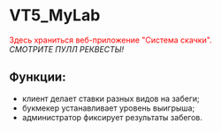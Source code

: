 # VT5_MyLab
<font color="red" >Здесь храниться веб-приложение "Система скачки".</font> <br/>
<i>СМОТРИТЕ ПУЛЛ РЕКВЕСТЫ!</i>
<h2>Функции:</h2>
<ul>
<li>клиент делает ставки разных видов на забеги;</li>
<li>букмекер устанавливает уровень выигрыша;</li>
<li>администратор фиксирует результаты забегов.</li>
</ul>

